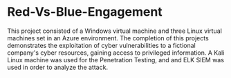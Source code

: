 # Red-Vs-Blue-Engagement

This project consisted of a Windows virtual machine and three Linux virtual machines set in an Azure environment. The completion of this projects demonstrates the exploitation of cyber vulnerabilities to a fictional company's cyber resources, gaining access to privileged information. A Kali Linux machine was used for the Penetration Testing, and and ELK SIEM was used in order to analyze the attack.

